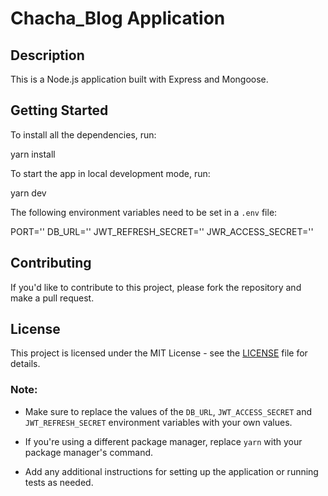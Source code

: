 # Chacha_Blog Application

## Description

This is a Node.js application built with Express and Mongoose.

## Getting Started

To install all the dependencies, run:

yarn install

To start the app in local development mode, run:

yarn dev

The following environment variables need to be set in a `.env` file:

PORT=''
DB_URL=''
JWT_REFRESH_SECRET=''
JWR_ACCESS_SECRET=''

## Contributing

If you'd like to contribute to this project, please fork the repository and make a pull request.

## License

This project is licensed under the MIT License - see the [LICENSE](LICENSE) file for details.

### Note:

- Make sure to replace the values of the `DB_URL`, `JWT_ACCESS_SECRET` and `JWT_REFRESH_SECRET` environment variables with your own values.

- If you're using a different package manager, replace `yarn` with your package manager's command.

- Add any additional instructions for setting up the application or running tests as needed.
